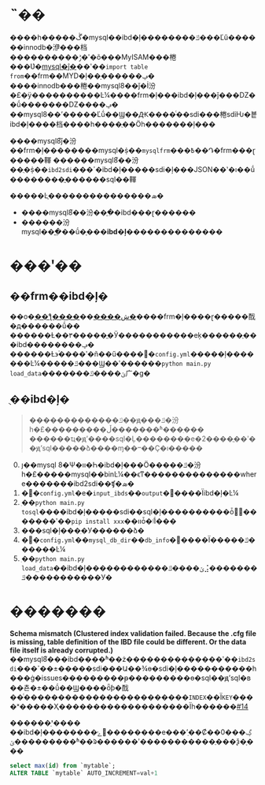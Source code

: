 # ˵��

����һ�����ڴ�mysql��ibd�ļ��������ݿ���Ľű������innodb�洢���档  
����������ݱ�ʹ�õ���MyISAM���棬���Ʋ�[mysql�ĵ�](https://dev.mysql.com/doc/refman/8.0/en/import-table.html)��ʹ��`import table from`��frm��MYD�ļ��ָ������ݡ�  
����innodb���棬��mysql8��ǰ�İ汾�£�ÿ����������Ŀ¼����frm�ļ���ibd�ļ���ǰ���Ǳ��ṹ�������Ǳ����ݡ�
��mysql8��ʼ�����Ľṹ��Ϣ��Ԫ����ͨ��sdi���棬sdiǶ�뵽ibd�ļ����档����һ����ֻ��Ӧһ�������ļ���  

����mysql8֮ǰ�汾��frm�ļ��������mysql�ṩ��`mysqlfrm`���߿��Դ�frm���ɽ�����䡣
������mysql8֮��汾��ֻ�ṩ��`ibd2sdi`���ߴ�ibd�ļ�����sdi�ļ���JSON��ʽ�ı��ṹ��������ֱ������sql��䡣

�����Ŀ֧���������������ܣ�

* ����mysql8֮��汾��֧�ִ�ibd���ɽ������
* ������汾mysql��֧�ֱ��ṹ�ָ���**ibd�ļ��������������**

# ���ʹ��

## ��frm��ibd�ļ�

��ο�[��ƪ����](https://jamesingold.com/restoring-mysql-database-frm-ibd)��[����ش�](https://dba.stackexchange.com/a/71785)����frm�ļ����ɽ�����䣬ִ�д������ṹ��
������Ƚ��٣�����ֱ�Ӱ�����������еķ������ֶ���ibd��������ݡ�
������Ƚ϶࣬����ʹ�ñ��ű����޸�`config.yml`�����ļ�������Ŀ¼�����ݿ���Ϣ��ʹ������`python main.py load_data`�������ݵ����ݿ⼴�ɡ�

## ֻ��ibd�ļ�
>
> �������������ݿ��ԭ���ݿ�汾һ�£���������ڵ�������ʱ���ִ���
> ������ҵ�ԭʼ����sql�Ļ�������ִ�е�2����ֱ��ʹ��ԭʼsql�����ձ����ɱ��ⲻ��Ҫ�ı�����

0. ȷ��mysql 8�Ѱ�װ�Һ�ibd�ļ���Ӧ�����ݿ�汾һ�£�����mysql��binĿ¼��ϵͳ��������������where�������ibd2sdi��ʧ�ܣ�
1. �޸�`config.yml`�е�`input_ibds`��`output`�����Ϊibd�ļ�Ŀ¼
2. ִ��`python main.py tosql`����ibd�ļ�����sdi��sql�ļ����������ȱ�ٰ�������ʹ��`pip install xxx`��װȱ�ٵİ���
3. ���sql�ļ���ִ�У������ձ�
4. �޸�`config.yml`��`mysql_db_dir`��`db_info`�����Ϊ�����ݿ������Ŀ¼
5. ִ��`python main.py load_data`��ibd�ļ������������ݵ����ݿ⣨�������ݿ�����������У�

# �������

**Schema mismatch (Clustered index validation failed. Because the .cfg file is missing, table definition of the IBD file could be different. Or the data file itself is already corrupted.)**  
��mysql8֮���ibd����ʱ��ż��������������ʹ��`ibd2sdi`���ߴ��±�����sdi���Ա��¾ɵ�sdi�ļ�����������һ���ġ�issues���������ᵽ���������ɵ�sql��ԭʼsql�в��쵼�±��ṹ��Ϣ����ȫƥ�䣬��ͨ������������������������`INDEX`��Ϊ`KEY`����ˣ�����Ҳ�������������������Ϊһ������[#14](/../../issues/14)

**������ʼֵ����**  
��ibd�ļ��������ݺ󣬱��������е���ʼֵ��Ȼ��0���ڲ��������ݵ�ʱ��ᱨ������ʹ�����������ֶ���ѯ�ָ���  

```sql
select max(id) from `mytable`;
ALTER TABLE `mytable` AUTO_INCREMENT=val+1
```
